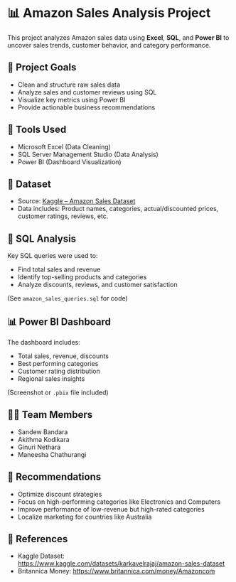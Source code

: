 # 📊 Amazon Sales Analysis Project

This project analyzes Amazon sales data using **Excel**, **SQL**, and **Power BI** to uncover sales trends, customer behavior, and category performance.

## 🚀 Project Goals

- Clean and structure raw sales data
- Analyze sales and customer reviews using SQL
- Visualize key metrics using Power BI
- Provide actionable business recommendations

## 🧰 Tools Used

- Microsoft Excel (Data Cleaning)
- SQL Server Management Studio (Data Analysis)
- Power BI (Dashboard Visualization)

## 📂 Dataset

- Source: [Kaggle – Amazon Sales Dataset](https://www.kaggle.com/datasets/karkavelrajaj/amazon-sales-dataset)
- Data includes: Product names, categories, actual/discounted prices, customer ratings, reviews, etc.

## 📌 SQL Analysis

Key SQL queries were used to:
- Find total sales and revenue
- Identify top-selling products and categories
- Analyze discounts, reviews, and customer satisfaction

(See `amazon_sales_queries.sql` for code)

## 📊 Power BI Dashboard

The dashboard includes:
- Total sales, revenue, discounts
- Best performing categories
- Customer rating distribution
- Regional sales insights

(Screenshot or `.pbix` file included)

## 👨‍💻 Team Members

- Sandew Bandara
- Akithma Kodikara
- Ginuri Nethara
- Maneesha Chathurangi

## 📝 Recommendations

- Optimize discount strategies
- Focus on high-performing categories like Electronics and Computers
- Improve performance of low-revenue but high-rated categories
- Localize marketing for countries like Australia

## 📄 References

- Kaggle Dataset: https://www.kaggle.com/datasets/karkavelrajaj/amazon-sales-dataset  
- Britannica Money: https://www.britannica.com/money/Amazoncom